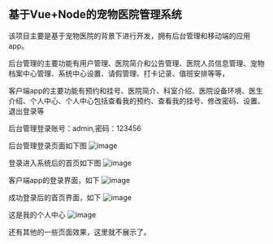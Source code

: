 ## 基于Vue+Node的宠物医院管理系统

该项目主要是基于宠物医院的背景下进行开发，拥有后台管理和移动端的应用app。

后台管理的主要功能有用户管理、医院简介和公告管理、医院人员信息管理、宠物档案中心管理、系统中心设置、请假管理、打卡记录、值班安排等等，

客户端app的主要功能有预约和挂号、医院简介、科室介绍、医院设备环境、医生介绍、个人中心、个人中心包括查看我的预约、查看我的挂号、修改密码、设置、退出登录等

后台管理登录账号：admin,密码：123456

后台管理登录页面如下图
![image](https://user-images.githubusercontent.com/77263295/174729482-737088e3-e48f-4c37-80b9-96743ca12401.png)

登录进入系统后的首页如下图
![image](https://user-images.githubusercontent.com/77263295/174729788-dad2024e-6058-4205-87a1-51d74f341190.png)

客户端app的登录界面，如下
![image](https://user-images.githubusercontent.com/77263295/174730962-95a6aad8-6261-46a4-aa67-c119e405cb3c.png)

成功登录后的首页界面，如下
![image](https://user-images.githubusercontent.com/77263295/174731092-b1b773de-cf78-42d0-8557-d8d5b219e9ff.png)

这是我的个人中心
![image](https://user-images.githubusercontent.com/77263295/174731206-0a046b7e-e88e-4e8f-89ec-0d98dfc92121.png)

还有其他的一些页面效果，这里就不展示了。
